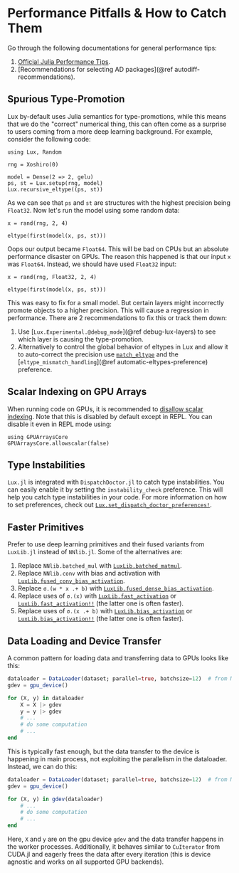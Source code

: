 # Performance Pitfalls & How to Catch Them

Go through the following documentations for general performance tips:

1. [Official Julia Performance Tips](https://docs.julialang.org/en/v1/manual/performance-tips/).
2. [Recommendations for selecting AD packages](@ref autodiff-recommendations).

## Spurious Type-Promotion

Lux by-default uses Julia semantics for type-promotions, while this means that we do the
"correct" numerical thing, this can often come as a surprise to users coming from a more
deep learning background. For example, consider the following code:

```@example spurious-type-promotion
using Lux, Random

rng = Xoshiro(0)

model = Dense(2 => 2, gelu)
ps, st = Lux.setup(rng, model)
Lux.recursive_eltype((ps, st))
```

As we can see that `ps` and `st` are structures with the highest precision being `Float32`.
Now let's run the model using some random data:

```@example spurious-type-promotion
x = rand(rng, 2, 4)

eltype(first(model(x, ps, st)))
```

Oops our output became `Float64`. This will be bad on CPUs but an absolute performance
disaster on GPUs. The reason this happened is that our input `x` was `Float64`. Instead,
we should have used `Float32` input:

```@example spurious-type-promotion
x = rand(rng, Float32, 2, 4)

eltype(first(model(x, ps, st)))
```

This was easy to fix for a small model. But certain layers might incorrectly promote
objects to a higher precision. This will cause a regression in performance. There are 2
recommendations to fix this or track them down:

1. Use [`Lux.Experimental.@debug_mode`](@ref debug-lux-layers) to see which layer is causing
   the type-promotion.
2. Alternatively to control the global behavior of eltypes in Lux and allow it to
   auto-correct the precision use [`match_eltype`](@ref) and the
   [`eltype_mismatch_handling`](@ref automatic-eltypes-preference) preference.

## Scalar Indexing on GPU Arrays

When running code on GPUs, it is recommended to
[disallow scalar indexing](https://cuda.juliagpu.org/stable/usage/workflow/#UsageWorkflowScalar).
Note that this is disabled by default except in REPL. You can disable it even in REPL mode
using:

```@example perf-pitfalls-scalar-indexing
using GPUArraysCore
GPUArraysCore.allowscalar(false)
```

## Type Instabilities

`Lux.jl` is integrated with `DispatchDoctor.jl` to catch type instabilities. You can easily
enable it by setting the `instability_check` preference. This will help you catch type
instabilities in your code. For more information on how to set preferences, check out
[`Lux.set_dispatch_doctor_preferences!`](@ref).

## Faster Primitives

Prefer to use deep learning primitives and their fused variants from `LuxLib.jl` instead of
`NNlib.jl`. Some of the alternatives are:

1. Replace `NNlib.batched_mul` with [`LuxLib.batched_matmul`](@ref).
2. Replace `NNlib.conv` with bias and activation with
   [`LuxLib.fused_conv_bias_activation`](@ref).
3. Replace `σ.(w * x .+ b)` with [`LuxLib.fused_dense_bias_activation`](@ref).
4. Replace uses of `σ.(x)` with [`LuxLib.fast_activation`](@ref) or
   [`LuxLib.fast_activation!!`](@ref) (the latter one is often faster).
5. Replace uses of `σ.(x .+ b)` with [`LuxLib.bias_activation`](@ref) or
   [`LuxLib.bias_activation!!`](@ref) (the latter one is often faster).

## Data Loading and Device Transfer

A common pattern for loading data and transferring data to GPUs looks like this:

```julia
dataloader = DataLoader(dataset; parallel=true, batchsize=12)  # from MLUtils.jl
gdev = gpu_device()

for (X, y) in dataloader
    X = X |> gdev
    y = y |> gdev
    # ...
    # do some computation
    # ...
end
```

This is typically fast enough, but the data transfer to the device is happening in main
process, not exploiting the parallelism in the dataloader. Instead, we can do this:

```julia
dataloader = DataLoader(dataset; parallel=true, batchsize=12)  # from MLUtils.jl
gdev = gpu_device()

for (X, y) in gdev(dataloader)
    # ...
    # do some computation
    # ...
end
```

Here, `X` and `y` are on the gpu device `gdev` and the data transfer happens in the
worker processes. Additionally, it behaves similar to `CuIterator` from CUDA.jl and eagerly
frees the data after every iteration (this is device agnostic and works on all supported GPU
backends).
